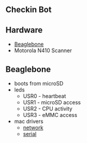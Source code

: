 ## Checkin Bot


## Hardware

* [Beaglebone](http://beagleboard.org/bone-original)
* Motorola N410 Scanner


## Beaglebone

* boots from microSD
* leds
  - USR0 - heartbeat
  - USR1 - microSD access
  - USR2 - CPU activity
  - USR3 - eMMC access
* mac drivers
  - [network](http://beagleboard.org/static/Drivers/MacOSX/RNDIS/HoRNDIS.pkg)
  - [serial](http://beagleboard.org/static/Drivers/MacOSX/FTDI/EnergiaFTDIDrivers2.2.18.pkg)
